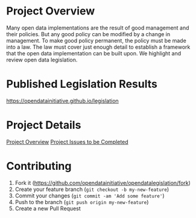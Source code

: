 # Project Overview
Many open data implementations are the result of good management and their policies. But any good policy can be modified by a change in management. To make good policy permanent, the policy must be made into a law. The law must cover just enough detail to establish a framework that the open data implementation can be built upon. We highlight and review open data legislation.

# Published Legislation Results
https://opendatainitiative.github.io/legislation

# Project Details
[Project Overview](https://github.com/opendatainitiative/opendatalegislation/wiki)
[Project Issues to be Completed](https://github.com/opendatainitiative/opendatalegislation/issues)

# Contributing
1. Fork it (https://github.com/opendatainitiative/opendatalegislation/fork)
2. Create your feature branch (`git checkout -b my-new-feature`)
3. Commit your changes (`git commit -am 'Add some feature'`)
4. Push to the branch (`git push origin my-new-feature`)
5. Create a new Pull Request
